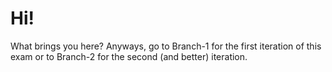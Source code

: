 # Hi!
What brings you here?
Anyways, go to Branch-1 for the first iteration of this exam or to Branch-2 for the second (and better) iteration.
